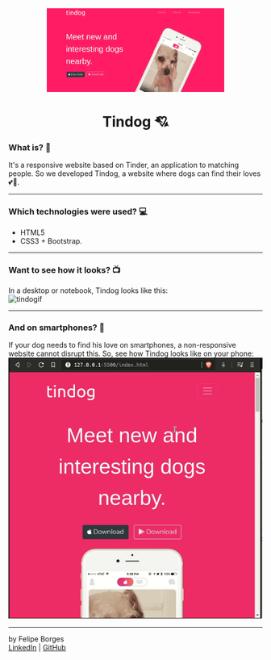 <div align="center">	
	<img src="./.github/tindogimg.png" alt="tindogImage" width="70%"/>	
</div>

<div align="center">
	<h1>Tindog 💘</h1>
</div>

### What is? 🤔
It's a responsive website based on Tinder, an application to matching people. So we developed Tindog, a website where dogs can find their loves 💕🐶.
<hr>

### Which technologies were used? 💻
- HTML5
- CSS3 + Bootstrap.
<hr>

### Want to see how it looks? 📺
In a desktop or notebook, Tindog looks like this:<br>
![tindogif](./.github/tindog.gif)
<hr>

### And on smartphones? 📱
If your dog needs to find his love on smartphones, a non-responsive website cannot disrupt this. So, see how Tindog looks like on your phone:<br>
![tindosmartgif](./.github/tindogsmart.gif)
<hr>

by Felipe Borges<br>
[LinkedIn](https://www.linkedin.com/in/felipejsborges) | [GitHub](https://github.com/felipejsborges)
